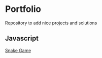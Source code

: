 # Portfolio
Repository to add nice projects and solutions

## Javascript
[Snake Game](https://viesant.github.io/Portfolio/snake/)
